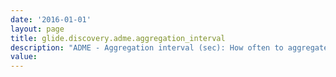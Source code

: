 ```yaml
---
date: '2016-01-01'
layout: page
title: glide.discovery.adme.aggregation_interval
description: "ADME - Aggregation interval (sec): How often to aggregate instantanous data into chunks in seconds. It must be a minimum of 60 seconds and it must be a multiple of ADME Sampling interval. "
value:  
---
```

